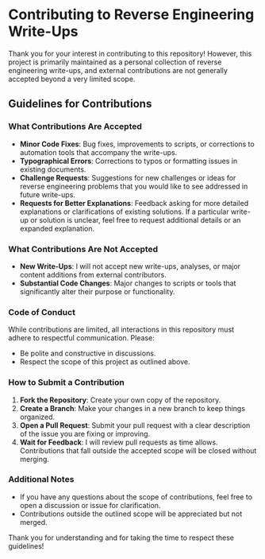 # Contributing to Reverse Engineering Write-Ups

Thank you for your interest in contributing to this repository! However, this project is primarily maintained as a personal collection of reverse engineering write-ups, and external contributions are not generally accepted beyond a very limited scope.

## Guidelines for Contributions

### What Contributions Are Accepted
- **Minor Code Fixes**: Bug fixes, improvements to scripts, or corrections to automation tools that accompany the write-ups.
- **Typographical Errors**: Corrections to typos or formatting issues in existing documents.
- **Challenge Requests**: Suggestions for new challenges or ideas for reverse engineering problems that you would like to see addressed in future write-ups.
- **Requests for Better Explanations**: Feedback asking for more detailed explanations or clarifications of existing solutions. If a particular write-up or solution is unclear, feel free to request additional details or an expanded explanation.

### What Contributions Are Not Accepted
- **New Write-Ups**: I will not accept new write-ups, analyses, or major content additions from external contributors.
- **Substantial Code Changes**: Major changes to scripts or tools that significantly alter their purpose or functionality.

### Code of Conduct
While contributions are limited, all interactions in this repository must adhere to respectful communication. Please:
- Be polite and constructive in discussions.
- Respect the scope of this project as outlined above.

### How to Submit a Contribution
1. **Fork the Repository**: Create your own copy of the repository.
2. **Create a Branch**: Make your changes in a new branch to keep things organized.
3. **Open a Pull Request**: Submit your pull request with a clear description of the issue you are fixing or improving.
4. **Wait for Feedback**: I will review pull requests as time allows. Contributions that fall outside the accepted scope will be closed without merging.

### Additional Notes
- If you have any questions about the scope of contributions, feel free to open a discussion or issue for clarification.
- Contributions outside the outlined scope will be appreciated but not merged.

Thank you for understanding and for taking the time to respect these guidelines!

